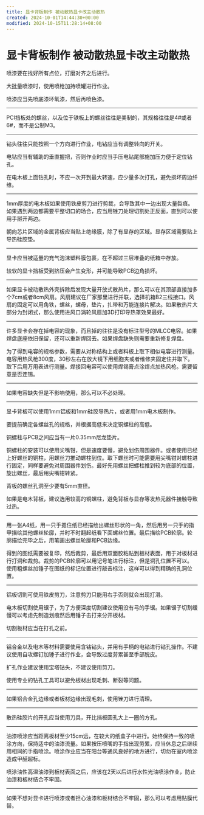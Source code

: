 ```yaml
---
title: 显卡背板制作 被动散热显卡改主动散热
created: 2024-10-01T14:44:30+00:00
modified: 2024-10-15T11:28:14+08:00
---
```


# 显卡背板制作 被动散热显卡改主动散热

喷漆要在找好所有点位，打磨对齐之后进行。

大批量喷漆时，使用喷枪加持喷罐进行作业。

喷漆应当先喷底漆环氧漆，然后再喷色漆。

---

PCI挡板处的螺丝，以及位于铁板上的螺丝往往是美制的，其规格往往是4#或者6#，而不是公制M3。

---

钻头往往只能按照一个方向进行作业，电钻应当有调整转向的开关。

电钻应当有辅助的垂直握把，否则作业时应当手压电钻尾部施加压力便于定位钻孔。

在电木板上面钻孔时，不应一次开到最大转速，应少量多次打孔，避免损坏周边纤维。

---

1mm厚度的电木板如果使用铁皮剪刀进行剪裁，会导致其中一边出现大量裂痕。如果遇到两边都需要平整切口的场合，应当用锉刀处理切割处正反面，直到可以使用手掰开两边。

朝向芯片区域的金属背板应当贴上绝缘膜，除了有显存的区域。显存区域需要贴上导热硅胶垫。

---

显卡应当被适量的充气泡沫塑料膜包裹，在不超过三层堆叠的纸箱中存放。

较软的显卡挡板受到挤压会产生变形，并可能导致PCB边角损坏。

---

如果显卡被动散热外壳拆除后发现大量开放式散热片，那么可以在其顶部直接加多个7cm或者8cm风扇。风扇建议在厂家那里进行并联，选择机箱B2三线接口。风扇的固定可以用角铁，螺丝，螺母，垫片，扎带和万能连接片解决。如果散热片大部分为封闭式，那么使用进风口涡轮风扇加3D打印导热罩效果最好。

---

许多显卡会存在掉电容的现象，而且掉的往往是没有标注型号的MLCC电容。如果焊盘底座依旧保留，还可以重新焊回去。如果焊盘缺失则需要重新修复焊盘。

为了得到电容的规格参数，需要从对称结构上或者料板上取下相似电容进行测量。电容用热风枪300度，30秒左右在放大镜下用细胞夹或者维修夹固定住并取下。取下后用万用表进行测量。焊接回电容可以使用焊锡膏点涂焊点加热风枪。需要留意是否连锡。

---

如果电容缺失但是不影响使用，那么可以不必处理。

---

显卡背板可以使用1mm铝板和1mm硅胶导热片，或者用1mm电木板制作。

要提前确定各螺丝孔的规格，并根据高低来决定铜螺柱的高低。

铜螺柱与PCB之间应当有一片0.35mm尼龙垫片。

铜螺柱的安装可以使用尖嘴钳，但是速度要慢，避免划伤周围器件。或者使用已经上好螺丝的铜柱，用螺丝刀推动螺柱到位。取下螺丝时可能需要用尖嘴钳对螺柱进行固定，同样要避免对周围器件划伤。最好先用螺丝把螺柱推到较为底部的位置，旋出螺丝，最后用尖嘴钳转紧。

背板的螺丝孔洞至少要有5mm直径。

如果是电木背板，建议选用较高的铜螺柱，避免背板与显存等发热元器件接触导致过热。

---

用一张A4纸，用一只手摁住纸已经描绘出螺丝形状的一角，然后用另一只手的指甲描绘其他螺丝轮廓，并时不时翻起纸看下面螺丝位置。最后描绘PCB轮廓。轮廓描绘完毕之后，用笔画出螺丝轮廓和PCB边缘。

得到的图纸需要被复印，然后裁剪，最后用双面胶粘贴到板材表面，用于对板材进行打洞和裁剪。裁剪的PCB轮廓可以用记号笔进行标注，但是洞孔位置不可以。使用粗螺丝加锤子在图纸的标记位置进行敲击标注，这样可以得到精确的孔洞位置。

---

铝板切割可使用铁皮剪刀，注意剪刀只能用右手否则就会出现打滑。

电木板切割使用锯子，为了方便深度切割建议使用没有弓的手锯。如果锯子切割缓慢可以考虑先制造划痕然后用锤子击打来分开板材。

切割板材应当在打孔之前。

---

铝合金以及电木等材料需要使用含钴钻头，并用有手柄的电钻进行钻孔操作。不建议使用自攻螺钉加锤子进行作业，会导致过度劳累甚至手部脱皮。

扩孔作业建议使用宝塔钻头，不建议使用剪刀。

使用专业的钻孔工具可以避免板材出现毛刺、断裂等问题。

---

如果铝合金孔边缘或者板材边缘出现毛刺，使用锉刀进行清理。

---

散热硅胶片的开孔应当使用刀具，开比挡板圆孔大上一圈的方孔。

---

油漆喷涂应当距离板材至少15cm远，在较大的纸盒子中进行。始终保持一致的喷涂方向，保持适中的油漆流量。如果按压喷嘴的手指出现劳累，应当休息之后继续用相同的手指喷涂。喷涂作业应当在阳台等通风良好的地方进行，切勿在室内喷涂造成甲醛超标。

喷涂油性高温油漆到板材表面之后，应该在2天以后进行水性光油喷涂作业，防止油漆和板材结合不牢固。

---

如果不想对显卡进行喷漆或者担心油漆和板材结合不牢固，那么可以考虑用贴膜代替。
